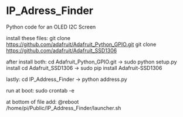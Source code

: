 # IP_Adress_Finder
Python code for an OLED I2C Screen


install these files: 
git clone https://github.com/adafruit/Adafruit_Python_GPIO.git
git clone https://github.com/adafruit/Adafruit_SSD1306


after install both:
cd Adafruit_Python_GPIO.git -> sudo python setup.py install
cd Adafruit_SSD1306 -> sudo pip install Adafruit-SSD1306


lastly:
cd IP_Address_Finder -> python address.py

run at boot:
sudo crontab -e

at bottom of file add:
@reboot /home/pi/Public/IP_Address_Finder/launcher.sh
